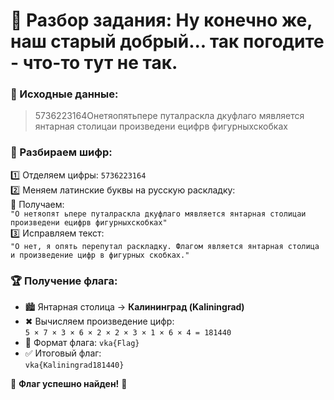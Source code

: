 # 🔐 Разбор задания: Ну конечно же, наш старый добрый... так погодите - что-то тут не так.

### 📜 Исходные данные:
> 5736223164Онетяопятьпере путалраскла дкуфлаго мявляется янтарная столицаи произведени ецифрв фигурныхскобках

### 🔎 Разбираем шифр:
1️⃣ Отделяем цифры: `5736223164`  
2️⃣ Меняем латинские буквы на русскую раскладку:  
   🔄 Получаем:  
   `"О нетяопят ьпере путалраскла дкуфлаго мявляется янтарная столицаи произведени ецифрв фигурныхскобках"`  
3️⃣ Исправляем текст:  
   `"О нет, я опять перепутал раскладку. Флагом является янтарная столица и произведение цифр в фигурных скобках."`

### 🏆 Получение флага:
- 🏙 Янтарная столица → **Калининград (Kaliningrad)**
- ✖ Вычисляем произведение цифр:  
  `5 × 7 × 3 × 6 × 2 × 2 × 3 × 1 × 6 × 4 = 181440`
- 🔑 Формат флага: `vka{Flag}`
- ✅ Итоговый флаг:  
  `vka{Kaliningrad181440}`

🎉 **Флаг успешно найден!** 🚀
